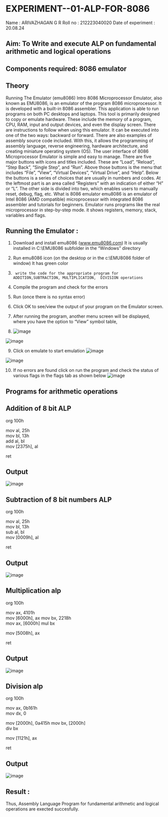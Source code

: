 # EXPERIMENT--01-ALP-FOR-8086
Name : ARIVAZHAGAN G R
Roll no : 212223040020
Date of experiment : 20.08.24





## Aim: To Write and execute ALP on fundamental arithmetic and logical operations
## Components required: 8086  emulator 
## Theory 
Running The Emulator (emu8086) Intro 8086 Microprocessor Emulator, also known as EMU8086, is an emulator of the program 8086 microprocessor. It is developed with a built-in 8086 assembler. This application is able to run programs on both PC desktops and laptops. This tool is primarily designed to copy or emulate hardware. These include the memory of a program, CPU, RAM, input and output devices, and even the display screen. There are instructions to follow when using this emulator. It can be executed into one of the two ways: backward or forward. There are also examples of assembly source code included. With this, it allows the programming of assembly language, reverse engineering, hardware architecture, and creating miniature operating system (OS). The user interface of 8086 Microprocessor Emulator is simple and easy to manage. There are five major buttons with icons and titles included. These are “Load”, “Reload”, “Step Back”, “Single Step”, and “Run”. Above those buttons is the menu that includes “File”, “View”, “Virtual Devices”, “Virtual Drive”, and “Help”. Below the buttons is a series of choices that are usually in numbers and codes. At the leftmost part is an area called “Registers” with an indication of either “H” or “L”. The other side is divided into two, which enables users to manually reset, debug, flag, etc. What is 8086 emulator emu8086 is an emulator of Intel 8086 (AMD compatible) microprocessor with integrated 8086 assembler and tutorials for beginners. Emulator runs programs like the real microprocessor in step-by-step mode. it shows registers, memory, stack, variables and flags.


 ## Running the Emulator :
1.	Download and install emu8086 (www.emu8086.com) It is usually installed in C:\EMU8086 subfolder in the “Windows” directory
2.	  Run  emu8086 icon (on the desktop or in the c:\EMU8086 folder of window) It has green color 
 
 
3.		write the code for the appropriate program for ADDITION,SUBTRACTION, MULTIPLICATION,  DIVISION operations 

4.	 Compile the program and check for the errors 
5.	Run (once there is no syntax error) 

6.	Click OK to see/view the output of your program on the Emulator screen. 


7.	After running the program, another menu screen will be displayed, where you have the option to “View” symbol table,
8. ![image](https://github.com/user-attachments/assets/7682ec69-4bf3-4466-b02a-abe2345ed580)

   
    




![image](https://user-images.githubusercontent.com/36288975/189273263-d65baae9-4b8f-4723-afb3-c0ffa4052b04.png)











9.	Click on emulate to start emulation 
 ![image](https://github.com/user-attachments/assets/9ce62c8a-e236-4628-b0e2-1dd1fddd5658)







![image](https://user-images.githubusercontent.com/36288975/189273273-9bb36ec1-e2e8-4892-8d35-37707332bfdc.png)








10.	If no errors are found click on run the program and check the status of various flags in the flags tab as shown below
    ![image](https://github.com/user-attachments/assets/1306c706-def6-44c6-8993-1dd3575def26)













## Programs for arithmetic  operations

## Addition  of 8 bit ALP 
org 100h  

mov al, 25h    
mov bl, 13h    
add al, bl     
mov [2375h], al

ret            



## Output  
 ![image](https://github.com/user-attachments/assets/82acb06e-e26e-4f53-8f3a-054038a9435f)

## Subtraction   of 8 bit numbers  ALP 
org 100h

mov al, 25h    
mov bl, 13h    
sub al, bl     
mov [0009h], al 

ret
 
## Output  
![image](https://github.com/user-attachments/assets/7223f2f3-5ef5-4534-8a29-ec93f52c1269)

## Multiplication alp 
org 100h

mov ax, 4101h  
mov [6000h], ax
mov bx, 2218h  
mov ax, [6000h]
mul bx         

mov [5008h], ax


ret
 ## Output  
 ![image](https://github.com/user-attachments/assets/4101a57c-2909-40cf-a432-b4ac98bb952c)



## Division alp 
org 100h            

mov ax, 0b161h      
mov dx, 0           

mov [2000h], 0a415h 
mov bx, [2000h]     
div bx              

mov [1121h], ax     

ret                 

## Output 
![image](https://github.com/user-attachments/assets/b93e6a82-6a27-4d6d-bfbb-c8343aa4e52e)



## Result :
Thus, Assembly Language Program for fundamental arithmetic and logical operations are exected succesfully.
 








